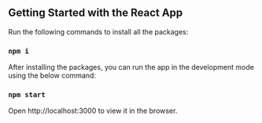 ## Getting Started with the React App

Run the following commands to install all the packages:

### `npm i`

After installing the packages, you can run the app in the 
development mode using the below command:

### `npm start`

Open http://localhost:3000 to view it in the browser.